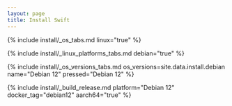 ```yaml
---
layout: page
title: Install Swift
---
```


{% include install/_os_tabs.md linux="true" %}

{% include install/_linux_platforms_tabs.md debian="true" %}

{% include install/_os_versions_tabs.md os_versions=site.data.install.debian  name="Debian 12" pressed="Debian 12" %}

{% include install/_build_release.md platform="Debian 12" docker_tag="debian12" aarch64="true" %}
